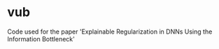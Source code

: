 # vub
Code used for the paper 'Explainable Regularization in DNNs Using the Information Bottleneck'
